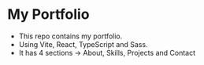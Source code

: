 # My Portfolio
- This repo contains my portfolio.
- Using Vite, React, TypeScript and Sass.
- It has 4 sections -> About, Skills, Projects and Contact
